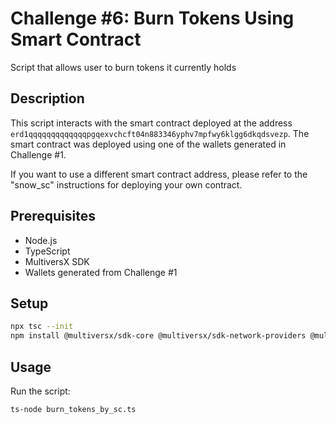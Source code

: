 # Challenge #6: Burn Tokens Using Smart Contract

Script that allows user to burn tokens it currently holds

## Description

This script interacts with the smart contract deployed at the address `erd1qqqqqqqqqqqqqpgqexvchcft04n883346yphv7mpfwy6klgg6dkqdsvezp`. The smart contract was deployed using one of the wallets generated in Challenge #1. 

If you want to use a different smart contract address, please refer to the "snow_sc" instructions for deploying your own contract.

## Prerequisites

- Node.js
- TypeScript
- MultiversX SDK
- Wallets generated from Challenge #1

## Setup

```bash
npx tsc --init
npm install @multiversx/sdk-core @multiversx/sdk-network-providers @multiversx/sdk-wallet
```

## Usage

Run the script:
```bash
ts-node burn_tokens_by_sc.ts